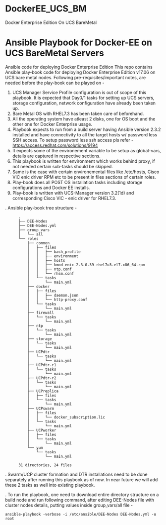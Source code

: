 # DockerEE_UCS_BM
Docker Enterprise Edition On UCS BareMetal
# Ansible Playbook for Docker-EE on UCS BareMetal Servers
Ansible code for deploying Docker Enterprise Edition
This repo contains Ansible play-book code for deploying Docker Enterprise Edition v17.06 on UCS bare metal nodes. Following pre-requisites/important notes, are needed before the play-book can be played on -

  1. UCS Manager Service Profile configuration is out of scope of this playbook. It is expected that Day0/1 tasks for setting up UCS servers, storage configuration, network configuration have already been taken up. 
  2. Bare Metal OS with RHEL7.3 has been taken care of beforehand.
  3. All the operating system have atleast 2 disks, one for OS boot and the other one for Docker Enterprise usage.
  4. Playbook expects to run from a build server having Ansible version 2.3.2 installed and have connectivity to all the target hosts w/ password less SSH access. To setup password less ssh access pls refer - https://access.redhat.com/solutions/9194
  5. It expects some of the environement variable to be setup as global-vars, details are captured in respective sections.
  6. This playbook is written for environment which works behind proxy, if not needed certain sub-tasks should be skipped.
  7. Same is the case with certain environemental files like /etc/hosts, Cisco VIC enic driver RPM etc to be present in files sections of certain roles.
  8. Play-book does all POST OS installation tasks including storage configurations and Docker EE installs. 
  9. Play-book is written with UCS-Manager version 3.2(1d) and corresponding Cisco VIC - enic driver for RHEL7.3.
  
  
. Ansible play-book tree structure -

          .
          ├── DEE-Nodes
          ├── DEE-Nodes.yml
          ├── group_vars
          │   └── all
          └── roles
              ├── common
              │   ├── files
              │   │   ├── bash_profile
              │   │   ├── environment
              │   │   ├── hosts
              │   │   ├── kmod-enic-2.3.0.39-rhel7u3.el7.x86_64.rpm
              │   │   ├── ntp.conf
              │   │   └── rhsm.conf
              │   └── tasks
              │       └── main.yml
              ├── docker
              │   ├── files
              │   │   ├── daemon.json
              │   │   └── http-proxy.conf
              │   └── tasks
              │       └── main.yml
              ├── firewall
              │   └── tasks
              │       └── main.yml
              ├── ntp
              │   └── tasks
              │       └── main.yml
              ├── storage
              │   └── tasks
              │       └── main.yml
              ├── UCPdtr
              │   └── tasks
              │       └── main.yml
              ├── UCPdtr-r1
              │   └── tasks
              │       └── main.yml
              ├── UCPdtr-r2
              │   └── tasks
              │       └── main.yml
              ├── UCPreplica
              │   ├── files
              │   └── tasks
              │       └── main.yml
              ├── UCPswarm
              │   ├── files
              │   │   └── docker_subscription.lic
              │   └── tasks
              │       └── main.yml
              ├── UCPworker
              │   ├── files
              │   └── tasks
              │       └── main.yml
              └── yum
                  └── tasks
                      └── main.yml

          31 directories, 24 files

. Swarm/UCP cluster formation and DTR installations need to be done separately after running this playbook as of now. In near future we will add these 2 tasks as well into existing playbook. 

. To run the playbook, one need to download entire directory structure on a build node and run following command, after editing DEE-Nodes file with cluster nodes details, putting values inside group_vars/all file -

  `ansible-playbook -verbose -i /etc/ansible/DEE-Nodes DEE-Nodes.yml -u root` 
